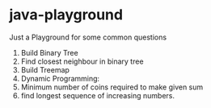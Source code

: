 # java-playground

Just a Playground for some common questions

1. Build Binary Tree
2. Find closest neighbour in binary tree
3. Build Treemap 
4. Dynamic Programming:
  1. Minimum number of coins required to make given sum 
  2. find longest sequence of increasing numbers. 
